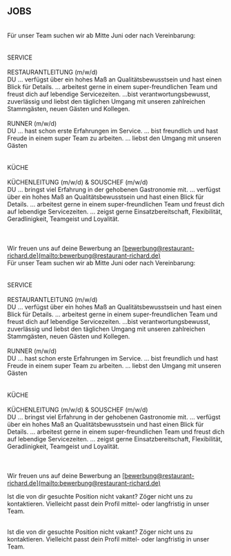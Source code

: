 ## JOBS

<br>
Für unser Team suchen wir ab Mitte Juni oder nach Vereinbarung: <br>
<br>
<br>
     SERVICE<br>
<br>   
RESTAURANTLEITUNG (m/w/d) <br>
DU … verfügst über ein hohes Maß an Qualitätsbewusstsein und hast einen Blick für Details.
… arbeitest gerne in einem super-freundlichen Team und freust dich auf lebendige Servicezeiten.
...bist verantwortungsbewusst, zuverlässig und liebst den täglichen Umgang mit unseren zahlreichen Stammgästen, neuen Gästen und Kollegen.
<br>
<br>
RUNNER (m/w/d)<br>
DU … hast schon erste Erfahrungen im Service.
… bist freundlich und hast Freude in einem super Team zu arbeiten. 
… liebst den Umgang mit unseren Gästen
<br>
<br>
<br>
     KÜCHE<br>
<br>
KÜCHENLEITUNG (m/w/d) & SOUSCHEF (m/w/d)<br>
DU … bringst viel Erfahrung in der gehobenen Gastronomie mit.
… verfügst über ein hohes Maß an Qualitätsbewusstsein und hast einen Blick für Details.
… arbeitest gerne in einem super-freundlichen Team und freust dich auf lebendige Servicezeiten.
… zeigst gerne Einsatzbereitschaft, Flexibilität, Geradlinigkeit, Teamgeist und Loyalität.
<br>
<br>
<br>
<br>
Wir freuen uns auf deine Bewerbung an <u>[bewerbung@restaurant-richard.de](mailto:bewerbung@restaurant-richard.de)</u> <br>
Für unser Team suchen wir ab Mitte Juni oder nach Vereinbarung: <br>
<br>
<br>
     SERVICE<br>
<br>   
RESTAURANTLEITUNG (m/w/d) <br>
DU … verfügst über ein hohes Maß an Qualitätsbewusstsein und hast einen Blick für Details.
… arbeitest gerne in einem super-freundlichen Team und freust dich auf lebendige Servicezeiten.
...bist verantwortungsbewusst, zuverlässig und liebst den täglichen Umgang mit unseren zahlreichen Stammgästen, neuen Gästen und Kollegen.
<br>
<br>
RUNNER (m/w/d)<br>
DU … hast schon erste Erfahrungen im Service.
… bist freundlich und hast Freude in einem super Team zu arbeiten. 
… liebst den Umgang mit unseren Gästen
<br>
<br>
<br>
     KÜCHE<br>
<br>
KÜCHENLEITUNG (m/w/d) & SOUSCHEF (m/w/d)<br>
DU … bringst viel Erfahrung in der gehobenen Gastronomie mit.
… verfügst über ein hohes Maß an Qualitätsbewusstsein und hast einen Blick für Details.
… arbeitest gerne in einem super-freundlichen Team und freust dich auf lebendige Servicezeiten.
… zeigst gerne Einsatzbereitschaft, Flexibilität, Geradlinigkeit, Teamgeist und Loyalität.
<br>
<br>
<br>
<br>
Wir freuen uns auf deine Bewerbung an <u>[bewerbung@restaurant-richard.de](mailto:bewerbung@restaurant-richard.de)</u> <br>

Ist die von dir gesuchte Position nicht vakant? Zöger nicht uns zu kontaktieren. Vielleicht passt dein Profil mittel- oder langfristig in unser Team.
<br>
<br> 

Ist die von dir gesuchte Position nicht vakant? Zöger nicht uns zu kontaktieren. Vielleicht passt dein Profil mittel- oder langfristig in unser Team.
<br>
<br> 
